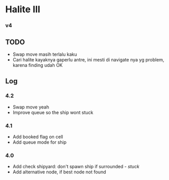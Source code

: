 # Halite III
### v4

## TODO
- Swap move masih terlalu kaku
- Cari halite kayaknya gaperlu antre, ini mesti di navigate nya yg problem, karena finding udah OK

## Log

### 4.2
- Swap move yeah
- Improve queue so the ship wont stuck

### 4.1
- Add booked flag on cell
- Add queue mode for ship

### 4.0
- Add check shipyard: don't spawn ship if surrounded - *stuck*
- Add alternative node, if best node not found

